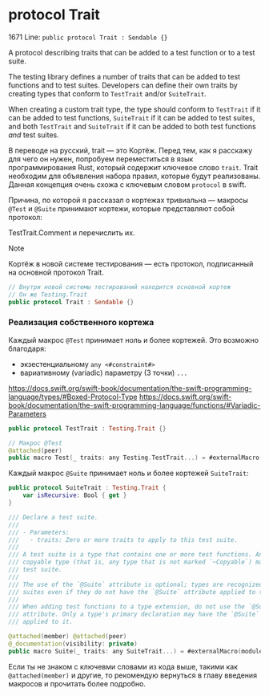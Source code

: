 # protocol Trait

1671 Line:
`public protocol Trait : Sendable {}`

A protocol describing traits that can be added to a test function or to a test suite.

The testing library defines a number of traits that can be added to test functions and to test suites. Developers can define their own traits by creating types that conform to `TestTrait` and/or `SuiteTrait`.

When creating a custom trait type, the type should conform to ``TestTrait`` if it can be added to test functions, ``SuiteTrait`` if it can be added to test suites, and both ``TestTrait`` and ``SuiteTrait`` if it can be added to both test functions _and_ test suites.

В переводе на русский, trait — это Кортёж.
Перед тем, как я расскажу для чего он нужен, попробуем переместиться в язык программирования Rust, который содержит ключевое слово `trait`. Trait необходим для объявления набора правил, которые будут реализованы. Данная концепция очень схожа с ключевым словом `protocol` в swift.

Причина, по которой я рассказал о кортежах тривиальна — макросы `@Test` и `@Suite` принимают кортежи, которые представляют собой протокол:

TestTrait.Comment и перечислить их.

> [!NOTE]
> Кортёж в новой системе тестирования — есть протокол, подписанный на основной протокол Trait.

```swift
// Внутри новой системы тестирований находится основной кортеж
// Он же Testing.Trait
public protocol Trait : Sendable {}
```

### Реализация собственного кортежа

Каждый макрос `@Test` принимает ноль и более кортежей. Это возможно благодаря:
- экзестенциальному `any <#constraint#>`
- вариативному (variadic) параметру (3 точки) `...`

https://docs.swift.org/swift-book/documentation/the-swift-programming-language/types/#Boxed-Protocol-Type
https://docs.swift.org/swift-book/documentation/the-swift-programming-language/functions/#Variadic-Parameters

<!--
Убрать отсюда и перенести в Macros/Test или упомянуть в Macros/Test, что реализация доступна в главе про кортежи ?

Думаю 2-ой вариант, в главах про Макрос показать сценарии использования и особенности, но ознакомить
с реализаций лучше в именно в этом файле.
-->

```swift
public protocol TestTrait : Testing.Trait {}

// Макрос @Test
@attached(peer)
public macro Test(_ traits: any Testing.TestTrait...) = #externalMacro(module: "TestingMacros", type: "TestDeclarationMacro")
```

Каждый макрос `@Suite` принимает ноль и более кортежей `SuiteTrait`:

```swift
public protocol SuiteTrait : Testing.Trait {
    var isRecursive: Bool { get }
}
```

<!-- Перевод -->

```swift
/// Declare a test suite.
///
/// - Parameters:
///   - traits: Zero or more traits to apply to this test suite.
///
/// A test suite is a type that contains one or more test functions. Any
/// copyable type (that is, any type that is not marked `~Copyable`) may be a
/// test suite.
///
/// The use of the `@Suite` attribute is optional; types are recognized as test
/// suites even if they do not have the `@Suite` attribute applied to them.
///
/// When adding test functions to a type extension, do not use the `@Suite`
/// attribute. Only a type's primary declaration may have the `@Suite` attribute
/// applied to it.

@attached(member) @attached(peer)
@_documentation(visibility: private)
public macro Suite(_ traits: any SuiteTrait...) = #externalMacro(module: "TestingMacros", type: "SuiteDeclarationMacro")
```

Если ты не знаком с ключевми словами из кода выше, такими как `@attached(member)` и другие, то рекомендую вернуться в главу введения макросов и прочитать более подробно.
